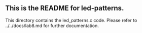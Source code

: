 ## This is the README for led-patterns.

This directory contains the led_patterns.c code. Please refer to ../../docs/lab8.md for further documentation.
